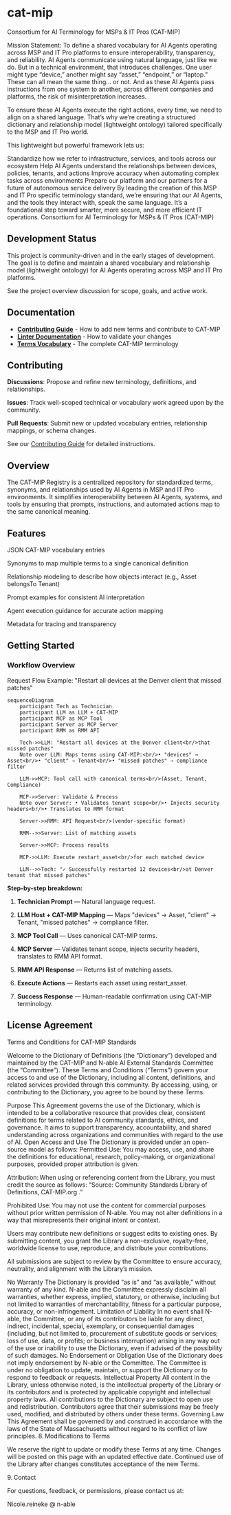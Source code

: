 # cat-mip
Consortium for AI Terminology for MSPs & IT Pros (CAT-MIP)

Mission Statement: To define a shared vocabulary for AI Agents operating across MSP and IT Pro platforms to ensure interoperability, transparency, and reliability.
AI Agents communicate using natural language, just like we do. But in a technical environment, that introduces challenges. One user might type “device,” another might say “asset,” “endpoint,” or “laptop.” These can all mean the same thing... or not. And as these AI Agents pass instructions from one system to another, across different companies and platforms, the risk of misinterpretation increases.

To ensure these AI Agents execute the right actions, every time, we need to align on a shared language. That’s why we’re creating a structured dictionary and relationship model (lightweight ontology) tailored specifically to the MSP and IT Pro world.

This lightweight but powerful framework lets us:

Standardize how we refer to infrastructure, services, and tools across our ecosystem
Help AI Agents understand the relationships between devices, policies, tenants, and actions
Improve accuracy when automating complex tasks across environments
Prepare our platform and our partners for a future of autonomous service delivery
By leading the creation of this MSP and IT Pro specific terminology standard, we’re ensuring that our AI Agents, and the tools they interact with, speak the same language. It’s a foundational step toward smarter, more secure, and more efficient IT operations.
Consortium for AI Terminology for MSPs & IT Pros (CAT-MIP)

## Development Status
This project is community-driven and in the early stages of development. The goal is to define and maintain a shared vocabulary and relationship model (lightweight ontology) for AI Agents operating across MSP and IT Pro platforms.

See the project overview discussion for scope, goals, and active work.

## Documentation

- **[Contributing Guide](docs/CONTRIBUTING.md)** - How to add new terms and contribute to CAT-MIP
- **[Linter Documentation](docs/LINTER.md)** - How to validate your changes
- **[Terms Vocabulary](terms.json)** - The complete CAT-MIP terminology

## Contributing

**Discussions**: Propose and refine new terminology, definitions, and relationships.

**Issues**: Track well-scoped technical or vocabulary work agreed upon by the community.

**Pull Requests**: Submit new or updated vocabulary entries, relationship mappings, or schema changes.

See our [Contributing Guide](docs/CONTRIBUTING.md) for detailed instructions.

## Overview

The CAT-MIP Registry is a centralized repository for standardized terms, synonyms, and relationships used by AI Agents in MSP and IT Pro environments.
It simplifies interoperability between AI Agents, systems, and tools by ensuring that prompts, instructions, and automated actions map to the same canonical meaning.

## Features

JSON CAT-MIP vocabulary entries

Synonyms to map multiple terms to a single canonical definition

Relationship modeling to describe how objects interact (e.g., Asset belongsTo Tenant)

Prompt examples for consistent AI interpretation

Agent execution guidance for accurate action mapping

Metadata for tracing and transparency

## Getting Started

### Workflow Overview

Request Flow Example: "Restart all devices at the Denver client that missed patches"

```mermaid
sequenceDiagram
    participant Tech as Technician
    participant LLM as LLM + CAT-MIP
    participant MCP as MCP Tool
    participant Server as MCP Server
    participant RMM as RMM API
    
    Tech->>LLM: "Restart all devices at the Denver client<br/>that missed patches"
    Note over LLM: Maps terms using CAT-MIP:<br/>• "devices" → Asset<br/>• "client" → Tenant<br/>• "missed patches" → compliance filter
    
    LLM->>MCP: Tool call with canonical terms<br/>(Asset, Tenant, Compliance)
    
    MCP->>Server: Validate & Process
    Note over Server: • Validates tenant scope<br/>• Injects security headers<br/>• Translates to RMM format
    
    Server->>RMM: API Request<br/>(vendor-specific format)
    
    RMM-->>Server: List of matching assets
    
    Server->>MCP: Process results
    
    MCP->>LLM: Execute restart_asset<br/>for each matched device
    
    LLM-->>Tech: "✓ Successfully restarted 12 devices<br/>at Denver tenant that missed patches"
```

**Step-by-step breakdown:**

1. **Technician Prompt** — Natural language request.

2. **LLM Host + CAT-MIP Mapping** — Maps "devices" → Asset, "client" → Tenant, "missed patches" → compliance filter.

3. **MCP Tool Call** — Uses canonical CAT-MIP terms.

4. **MCP Server** — Validates tenant scope, injects security headers, translates to RMM API format.

5. **RMM API Response** — Returns list of matching assets.

6. **Execute Actions** — Restarts each asset using restart_asset.

7. **Success Response** — Human-readable confirmation using CAT-MIP terminology.

## License Agreement

Terms and Conditions for CAT-MIP Standards

Welcome to the Dictionary of Definitions (the “Dictionary”) developed and maintained by the CAT-MIP and N-able AI External Standards Committee (the “Committee”). These Terms and Conditions (“Terms”) govern your access to and use of the Dictionary, including all content, definitions, and related services provided through this community. By accessing, using, or contributing to the Dictionary, you agree to be bound by these Terms.

Purpose
This Agreement governs the use of the Dictionary, which is intended to be a collaborative resource that provides clear, consistent definitions for terms related to AI community standards, ethics, and governance. It aims to support transparency, accountability, and shared understanding across organizations and communities with regard to the use of AI.
Open Access and Use
The Dictionary is provided under an open-source model as follows:
Permitted Use: You may access, use, and share the definitions for educational, research, policy-making, or organizational purposes, provided proper attribution is given.

Attribution: When using or referencing content from the Library, you must credit the source as follows: “Source: Community Standards Library of Definitions, CAT-MIP.org .”

Prohibited Use: You may not use the content for commercial purposes without prior written permission of N-able. You may not alter definitions in a way that misrepresents their original intent or context.

Users may contribute new definitions or suggest edits to existing ones. By submitting content, you grant the Library a non-exclusive, royalty-free, worldwide license to use, reproduce, and distribute your contributions.

All submissions are subject to review by the Committee to ensure accuracy, neutrality, and alignment with the Library’s mission.

No Warranty
The Dictionary is provided “as is” and “as available,” without warranty of any kind. N-able and the Committee expressly disclaim all warranties, whether express, implied, statutory, or otherwise, including but not limited to warranties of merchantability, fitness for a particular purpose, accuracy, or non-infringement.
Limitation of Liability
In no event shall N-able, the Committee, or any of its contributors be liable for any direct, indirect, incidental, special, exemplary, or consequential damages (including, but not limited to, procurement of substitute goods or services; loss of use, data, or profits; or business interruption) arising in any way out of the use or inability to use the Dictionary, even if advised of the possibility of such damages.
No Endorsement or Obligation
Use of the Dictionary does not imply endorsement by N-able or the Committee. The Committee is under no obligation to update, maintain, or support the Dictionary or to respond to feedback or requests.
Intellectual Property
All content in the Library, unless otherwise noted, is the intellectual property of the Library or its contributors and is protected by applicable copyright and intellectual property laws. All contributions to the Dictionary are subject to open use and redistribution. Contributors agree that their submissions may be freely used, modified, and distributed by others under these terms.
Governing Law
This Agreement shall be governed by and construed in accordance with the laws of the State of Massachusetts without regard to its conflict of law principles.
8. Modifications to Terms

We reserve the right to update or modify these Terms at any time. Changes will be posted on this page with an updated effective date. Continued use of the Library after changes constitutes acceptance of the new Terms.

9. Contact

For questions, feedback, or permissions, please contact us at:

Nicole.reineke @ n-able
